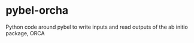 # pybel-orcha
Python code around pybel to write inputs and read outputs of the ab initio package, ORCA
